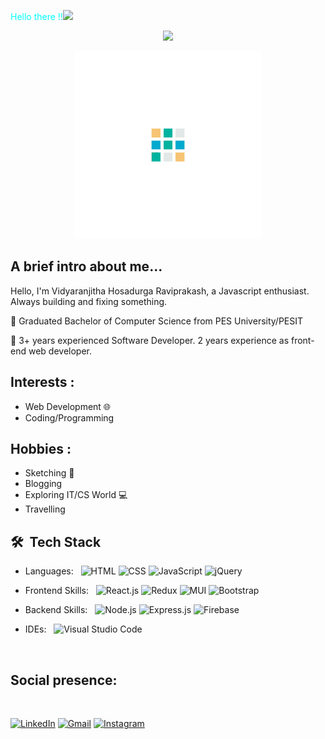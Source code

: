 <p style='color:aqua'>Hello there !!<img src="https://raw.githubusercontent.com/MartinHeinz/MartinHeinz/master/wave.gif" width="33px"/></p>

<p align="center">
<img src="https://readme-typing-svg.herokuapp.com?color=009688&width=1100&size=40&center=true&vCenter=true&lines=I'm+Vidyaranjitha+Hosadurga+Raviprakash;Welcome+to+my+github+profile"/>
</p>

<p align="center" >
<img width= "300rem" height="300rem" src="assests/images/rubicks.gif">
</p>

## A brief intro about me...

Hello, I'm Vidyaranjitha Hosadurga Raviprakash, a Javascript enthusiast.
Always building and fixing something.

📌 Graduated Bachelor of Computer Science from PES University/PESIT

📌 3+ years experienced Software Developer. 2 years experience as front-end web developer.

## Interests :

- Web Development 🌐
- Coding/Programming
  <br>

## Hobbies :

- Sketching 🎨
- Blogging
- Exploring IT/CS World 💻
- Travelling
  <br>

## **🛠 &nbsp;Tech Stack**

- Languages: &nbsp;
  ![HTML](https://img.shields.io/badge/-HTML-333333?style=flat&logo=HTML5)
  ![CSS](https://img.shields.io/badge/-CSS-333333?style=flat&logo=CSS3&logoColor=1572B6)
  ![JavaScript](https://img.shields.io/badge/-JavaScript-333333?style=flat&logo=javascript)
  ![jQuery](https://img.shields.io/badge/jquery-%230769AD.svg?style=flat&logo=jquery&logoColor=white)

- Frontend Skills: &nbsp;
  ![React.js](https://img.shields.io/badge/-React.js-333333?style=flat&logo=React&logoColor=007ACC)
  ![Redux](https://img.shields.io/badge/-Redux-333333?style=flat&logo=redux&logoColor=007ACC)
  ![MUI](https://img.shields.io/badge/MUI-%230081CB.svg?style=flat&logo=mui&logoColor=white)
  ![Bootstrap](https://img.shields.io/badge/-Bootstrap-333333?style=flat&logo=bootstrap&logoColor=563D7C)

- Backend Skills: &nbsp;
  ![Node.js](https://img.shields.io/badge/-Node.js-333333?style=flat&logo=Node.js&logoColor=007ACC)
  ![Express.js](https://img.shields.io/badge/-Express.js-333333?style=flat&logo=node.js)
  ![Firebase](https://img.shields.io/badge/-Firebase-333333?style=flat&logo=firebase)

- IDEs: &nbsp;
  ![Visual Studio Code](https://img.shields.io/badge/-Visual%20Studio%20Code-333333?style=flat&logo=visual-studio-code&logoColor=007ACC)

<br>

## Social presence:

<br>

[![LinkedIn](https://img.shields.io/badge/-Vidyaranjitha_Hosadurga_Raviprakash-2867B2?style=flat&logo=Linkedin&logoColor=white)](https://www.linkedin.com/in/vidyaranjitha-raviprakash-achar-1b71b2118)
[![Gmail](https://img.shields.io/badge/@vidyaachar19-2867B2?style=flat&logo=Gmail&logoColor=red)](https://www.vidyaachar19@gmail.com)
[![Instagram](https://img.shields.io/badge/prismatic.hr-E4405F?style=flat&logo=instagram&logoColor=white)](https://www.instagram.com/prismatic.hr/)

